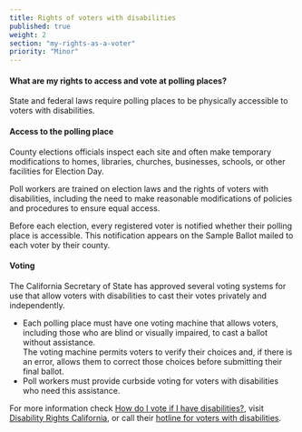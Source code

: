 ```yaml
---
title: Rights of voters with disabilities
published: true
weight: 2
section: "my-rights-as-a-voter"
priority: "Minor"
---
```

#### What are my rights to access and vote at polling places?  
State and federal laws require polling places to be physically accessible to voters with disabilities.  

#### Access to the polling place  
County elections officials inspect each site and often make temporary modifications to homes, libraries, churches, businesses, schools, or other facilities for Election Day.  

Poll workers are trained on election laws and the rights of voters with disabilities, including the need to make reasonable modifications of policies and procedures to ensure equal access.  

Before each election, every registered voter is notified whether their polling place is accessible. This notification appears  on the Sample Ballot mailed to each voter by their county.  

#### Voting  
The California Secretary of State has approved several voting systems for use that allow voters with disabilities to cast their votes privately and independently.
- Each polling place must have one voting machine that allows voters, including those who are blind or visually impaired, to cast a ballot without assistance.  
	The voting machine permits voters to verify their choices and, if there is an error, allows them to correct those choices before submitting their final ballot.
- Poll workers must provide curbside voting for voters with disabilities who need this assistance.  

For more information check [How do I vote if I have disabilities?](#menu-item-how-do-i-vote-if-i-have-disabilities), visit [Disability Rights California](http://www.disabilityrightsca.org/pubs/PublicationsVoting.htm), or call their [hotline for voters with disabilities](https://drive.google.com/file/d/0B0h2E_kd8S-LY0VuMjIyMzlRR21tMEs3OVpMRjlxdTRBTF9B/view?usp=sharing).  
